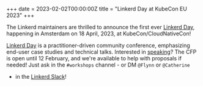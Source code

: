 +++
date = 2023-02-02T00:00:00Z
title = "Linkerd Day at KubeCon EU 2023"
+++

The Linkerd maintainers are thrilled to announce the first ever [Linkerd Day],
happening in Amsterdam on 18 April, 2023, at KubeCon/CloudNativeCon!

[Linkerd Day] is a practitioner-driven community conference, emphasizing
end-user case studies and technical talks. Interested in [speaking]? The CFP
is open until 12 February, and we're available to help with proposals if
needed! Just ask in the `#workshops` channel - or DM `@Flynn` or `@Catherine`
- in the [Linkerd Slack]!

[Linkerd Day]: https://events.linuxfoundation.org/kubecon-cloudnativecon-europe/cncf-hosted-co-located-events/linkerd-day/
[speaking]: https://events.linuxfoundation.org/kubecon-cloudnativecon-europe/cncf-hosted-co-located-events/linkerd-day/
[Linkerd Slack]: https://slack.linkerd.io